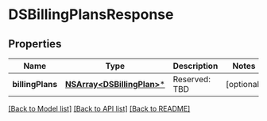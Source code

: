 # DSBillingPlansResponse

## Properties
Name | Type | Description | Notes
------------ | ------------- | ------------- | -------------
**billingPlans** | [**NSArray&lt;DSBillingPlan&gt;***](DSBillingPlan.md) | Reserved: TBD | [optional] 

[[Back to Model list]](../README.md#documentation-for-models) [[Back to API list]](../README.md#documentation-for-api-endpoints) [[Back to README]](../README.md)


